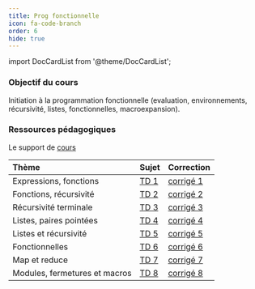 ```yaml
---
title: Prog fonctionnelle
icon: fa-code-branch
order: 6
hide: true
---
```


import DocCardList from '@theme/DocCardList';

<DocCardList />

### Objectif du cours

Initiation à la programmation fonctionnelle (evaluation, environnements, récursivité, listes, fonctionnelles, macroexpansion).

### Ressources pédagogiques

Le support de [cours]

| Thème                         | Sujet  | Correction  |
|:------------------------------|:-------|:------------|
| Expressions, fonctions        | [TD 1] | [corrigé 1] |
| Fonctions, récursivité        | [TD 2] | [corrigé 2] |
| Récursivité terminale         | [TD 3] | [corrigé 3] |
| Listes, paires pointées       | [TD 4] | [corrigé 4] |
| Listes et récursivité         | [TD 5] | [corrigé 5] |
| Fonctionnelles                | [TD 6] | [corrigé 6] |
| Map et reduce                 | [TD 7] | [corrigé 7] |
| Modules, fermetures et macros | [TD 8] | [corrigé 8] |

[cours]:https://www.labri.fr/perso/myriam/Enseignement/Scheme/scheme.pdf

[TD 1]:https://www.labri.fr/perso/renault/working/teaching/schemeprog/files/td1.pdf

[TD 2]:https://www.labri.fr/perso/renault/working/teaching/schemeprog/files/td2.pdf

[TD 3]:https://www.labri.fr/perso/renault/working/teaching/schemeprog/files/td3.pdf

[TD 4]:https://www.labri.fr/perso/renault/working/teaching/schemeprog/files/td4.pdf

[TD 5]:https://www.labri.fr/perso/renault/working/teaching/schemeprog/files/td5.pdf

[TD 6]:https://www.labri.fr/perso/renault/working/teaching/schemeprog/files/td6.pdf

[TD 7]:https://www.labri.fr/perso/renault/working/teaching/schemeprog/files/td7.pdf

[TD 8]:https://www.labri.fr/perso/renault/working/teaching/schemeprog/files/td8.pdf

[corrigé 1]:./img/1.rkt

[corrigé 2]:./img/2.rkt

[corrigé 3]:./img/3.rkt

[corrigé 4]:./img/4.rkt

[corrigé 5]:./img/5.rkt

[corrigé 6]:./img/6.rkt

[corrigé 7]:./img/7.rkt

[corrigé 8]:./img/8.rkt

